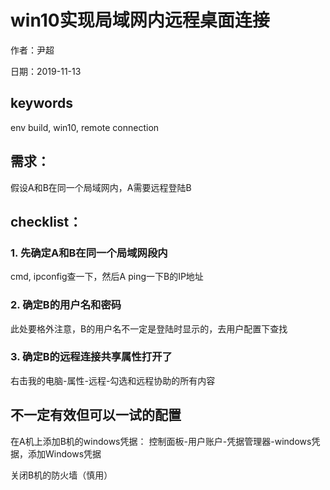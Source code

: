 # win10实现局域网内远程桌面连接

作者：尹超

日期：2019-11-13

## keywords

env build,  win10, remote connection

## 需求：

假设A和B在同一个局域网内，A需要远程登陆B

## checklist：

### 1. 先确定A和B在同一个局域网段内

cmd, ipconfig查一下，然后A ping一下B的IP地址

### 2. 确定B的用户名和密码

此处要格外注意，B的用户名不一定是登陆时显示的，去用户配置下查找

### 3. 确定B的远程连接共享属性打开了

右击我的电脑-属性-远程-勾选和远程协助的所有内容

## 不一定有效但可以一试的配置

在A机上添加B机的windows凭据：
控制面板-用户账户-凭据管理器-windows凭据，添加Windows凭据

关闭B机的防火墙（慎用）